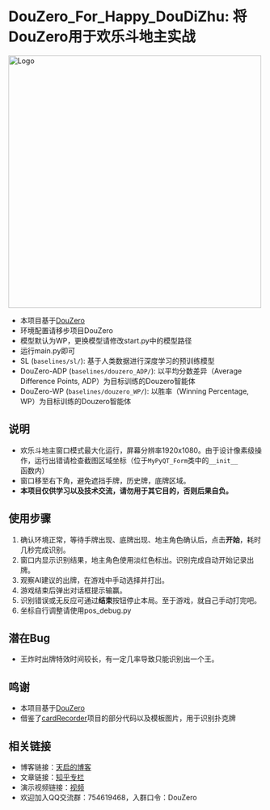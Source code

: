 # DouZero_For_Happy_DouDiZhu: 将DouZero用于欢乐斗地主实战
<img width="500" src="https://raw.githubusercontent.com/kwai/DouZero/main/imgs/douzero_logo.jpg" alt="Logo" />

*   本项目基于[DouZero](https://github.com/kwai/DouZero)
*   环境配置请移步项目DouZero
*   模型默认为WP，更换模型请修改start.py中的模型路径
*   运行main.py即可
*   SL (`baselines/sl/`): 基于人类数据进行深度学习的预训练模型
*   DouZero-ADP (`baselines/douzero_ADP/`): 以平均分数差异（Average Difference Points, ADP）为目标训练的Douzero智能体
*   DouZero-WP (`baselines/douzero_WP/`): 以胜率（Winning Percentage, WP）为目标训练的Douzero智能体

## 说明
*   欢乐斗地主窗口模式最大化运行，屏幕分辨率1920x1080。由于设计像素级操作，运行出错请检查截图区域坐标（位于`MyPyQT_Form`类中的`__init__`函数内）
*   窗口移至右下角，避免遮挡手牌，历史牌，底牌区域。
*   **本项目仅供学习以及技术交流，请勿用于其它目的，否则后果自负。**

## 使用步骤
1. 确认环境正常，等待手牌出现、底牌出现、地主角色确认后，点击**开始**，耗时几秒完成识别。
2. 窗口内显示识别结果，地主角色使用淡红色标出。识别完成自动开始记录出牌。
3. 观察AI建议的出牌，在游戏中手动选择并打出。
4. 游戏结束后弹出对话框提示输赢。
5. 识别错误或无反应可通过**结束**按钮停止本局。至于游戏，就自己手动打完吧。
6. 坐标自行调整请使用pos_debug.py

## 潜在Bug
*   王炸时出牌特效时间较长，有一定几率导致只能识别出一个王。


## 鸣谢
*   本项目基于[DouZero](https://github.com/kwai/DouZero)
*   借鉴了[cardRecorder](https://github.com/ZDZX-T/cardRecorder)项目的部分代码以及模板图片，用于识别扑克牌

## 相关链接
*   博客链接：[天启的博客](https://tqraf.cn/2021/07/DouZero-For-HappyDouDiZhu.html)
*   文章链接：[知乎专栏](https://zhuanlan.zhihu.com/p/389439772)
*   演示视频链接：[视频](https://b23.tv/9WFP5F)
*   欢迎加入QQ交流群：754619468，入群口令：DouZero
